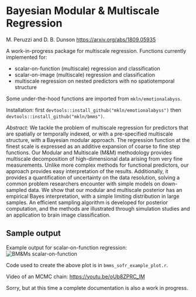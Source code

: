 # Bayesian Modular &amp; Multiscale Regression
M. Peruzzi and D. B. Dunson
https://arxiv.org/abs/1809.05935

A work-in-progress package for multiscale regression. 
Functions currently implemented for:
 * scalar-on-function (multiscale) regression and classification
 * scalar-on-image (multiscale) regression and classification
 * multiscale regression on nested predictors with no spatiotemporal structure

Some under-the-hood functions are imported from `mkln/emotionalabyss`. 

Installation: first `devtools::install_github("mkln/emotionalabyss")` then `devtools::install_github("mkln/bmms")`. 


*Abstract:* We tackle the problem of multiscale regression for predictors that are spatially or temporally indexed, or with a pre-specified multiscale structure, with a Bayesian modular approach. The regression function at the finest scale is expressed as an additive expansion of coarse to fine step functions. Our Modular and Multiscale (M&M) methodology provides multiscale decomposition of high-dimensional data arising from very fine measurements. Unlike more complex methods for functional predictors, our approach provides easy interpretation of the results. Additionally, it provides a quantification of uncertainty on the data resolution, solving a common problem researchers encounter with simple models on down-sampled data. We show that our modular and multiscale posterior has an empirical Bayes interpretation, with a simple limiting distribution in large samples. An efficient sampling algorithm is developed for posterior computation, and the methods are illustrated through simulation studies and an application to brain image classification.


## Sample output

Example output for scalar-on-function regression: 
![BM&Ms scalar-on-function](https://i.imgur.com/wwQreVM.png)

Code used to create the above plot is in `bmms_sofr_example_plot.r`. 

Video of an MCMC chain: https://youtu.be/oUb8ZPRC_IM 

Sorry, but at this time a complete documentation is also a work in progress.